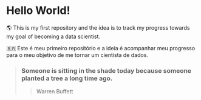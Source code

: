 # Hello World!

🌎 This is my first repository and the idea is to track my progress towards my goal of becoming a data scientist.

🇧🇷 Este é meu primeiro repositório e a ideia é acompanhar meu progresso para o meu objetivo de me tornar um cientista de dados.
 
> ### Someone is sitting in the shade today because someone planted a tree a long time ago.
> > Warren Buffett

